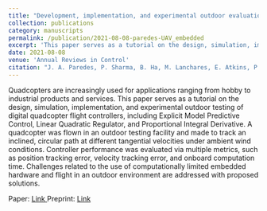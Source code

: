 ```yaml
---
title: "Development, implementation, and experimental outdoor evaluation of quadcopter controllers for computationally limited embedded systems"
collection: publications
category: manuscripts
permalink: /publication/2021-08-08-paredes-UAV_embedded
excerpt: 'This paper serves as a tutorial on the design, simulation, implementation, and experimental outdoor testing of digital quadcopter flight controllers, including Explicit Model Predictive Control, Linear Quadratic Regulator, and Proportional Integral Derivative.'
date: 2021-08-08
venue: 'Annual Reviews in Control'
citation: "J. A. Paredes, P. Sharma, B. Ha, M. Lanchares, E. Atkins, P. Gaskell, and I. Kolmanovsky, &quot;Development, implementation, and experimental outdoor evaluation of quadcopter controllers for computationally limited embedded systems,&quot; <i>Annu. Rev. Contr.</i>, vol. 52, pp. 372–389, 2021."
---
```


Quadcopters are increasingly used for applications ranging from hobby to industrial products and services. This paper serves as a tutorial on the design, simulation, implementation, and experimental outdoor testing of digital quadcopter flight controllers, including Explicit Model Predictive Control, Linear Quadratic Regulator, and Proportional Integral Derivative. A quadcopter was flown in an outdoor testing facility and made to track an inclined, circular path at different tangential velocities under ambient wind conditions. Controller performance was evaluated via multiple metrics, such as position tracking error, velocity tracking error, and onboard computation time. Challenges related to the use of computationally limited embedded hardware and flight in an outdoor environment are addressed with proposed solutions.

Paper: <a href = "https://www.sciencedirect.com/science/article/pii/S1367578821000420"> Link </a>
Preprint: <a href = "https://arxiv.org/pdf/2105.14231"> Link </a>
